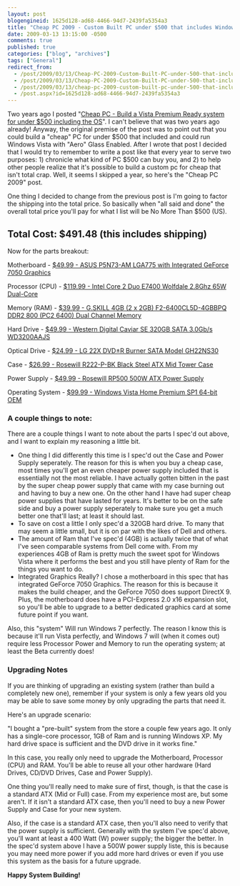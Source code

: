 ```yaml
---
layout: post
blogengineid: 1625d128-ad68-4466-94d7-2439fa5354a3
title: "Cheap PC 2009 - Custom Built PC under $500 that includes Windows Vista Home Premium"
date: 2009-03-13 13:15:00 -0500
comments: true
published: true
categories: ["blog", "archives"]
tags: ["General"]
redirect_from: 
  - /post/2009/03/13/Cheap-PC-2009-Custom-Built-PC-under-500-that-includes-Windows-Vista-Home-Premium.aspx
  - /post/2009/03/13/Cheap-PC-2009-Custom-Built-PC-under-500-that-includes-Windows-Vista-Home-Premium
  - /post/2009/03/13/cheap-pc-2009-custom-built-pc-under-500-that-includes-windows-vista-home-premium
  - /post.aspx?id=1625d128-ad68-4466-94d7-2439fa5354a3
---
```

<!-- more -->


Two years ago I posted &quot;<a href="/post.aspx?id=a0e03135-de80-4cdb-8b9e-f53c846f5189">Cheap PC - Build a Vista Premium Ready system for under $500 including the OS</a>&quot;. I can&#39;t believe that was two years ago already! Anyway, the original premise of the post was to point out that you could build a &quot;cheap&quot; PC for under $500 that included and could run Windows Vista with &quot;Aero&quot; Glass Enabled. After I wrote that post I decided that I would try to remember to write a post like that every year to serve two purposes: 1) chronicle what kind of PC $500 can buy you, and 2) to help other people realize that it&#39;s possible to build a custom pc for cheap that isn&#39;t total crap. Well, it seems I skipped a year, so here&#39;s the &quot;Cheap PC 2009&quot; post.

One thing I decided to change from the previous post is I&#39;m going to factor the shipping into the total price. So basically when &quot;all said and done&quot; the overall total price you&#39;ll pay for what I list will be No More Than $500 (US). 

## Total Cost: $491.48 (this includes shipping)

Now for the parts breakout: 

Motherboard - <a href="http://www.newegg.com/Product/Product.aspx?Item=N82E16813131338">$49.99 - ASUS P5N73-AM LGA775 with Integrated GeForce 7050 Graphics</a> 



Processor (CPU) - <a href="http://www.newegg.com/Product/Product.aspx?Item=N82E16819115206">$119.99 - Intel Core 2 Duo E7400 Wolfdale 2.8Ghz 65W Dual-Core</a> 



Memory (RAM) - <a href="http://www.newegg.com/Product/Product.aspx?Item=N82E16820231122">$39.99 - G.SKILL 4GB (2 x 2GB) F2-6400CL5D-4GBBPQ DDR2 800 (PC2 6400) Dual Channel Memory</a>



Hard Drive - <a href="http://www.newegg.com/Product/Product.aspx?Item=N82E16822136098">$49.99 - Western Digital Caviar SE 320GB SATA 3.0Gb/s WD3200AAJS </a>



Optical Drive - <a href="http://www.newegg.com/Product/Product.aspx?Item=N82E16827136152">$24.99 - LG 22X DVD&plusmn;R Burner SATA Model GH22NS30</a>



Case - <a href="http://www.newegg.com/Product/Product.aspx?Item=N82E16811147095">$26.99 - Rosewill R222-P-BK Black Steel ATX Mid Tower Case</a> 



Power Supply - <a href="http://www.newegg.com/Product/Product.aspx?Item=N82E16817182009">$49.99 - Rosewill RP500 500W ATX Power Supply</a>



Operating System - <a href="http://www.newegg.com/Product/Product.aspx?Item=N82E16832116488">$99.99 - Windows Vista Home Premium SP1 64-bit OEM</a>

<h3>A couple things to note:</h3>


There are a couple things I want to note about the parts I spec&#39;d out above, and I want to explain my reasoning a little bit.

<ul>
	<li>One thing I did differently this time is I spec&#39;d out the Case and Power Supply seperately. The reason for this is when you buy a cheap case, most times you&#39;ll get an even cheaper power supply included that is essentially not the most reliable. I have actually gotten bitten in the past by the super cheap power supply that came with my case burning out and having to buy a new one. On the other hand I have had super cheap power supplies that have lasted for years. It&#39;s better to be on the safe side and buy a power supply seperately to make sure you get a much better one that&#39;ll last; at least it should last.</li>
	<li>To save on cost a little I only spec&#39;d a 320GB hard drive. To many that may seem a little small, but it is on par with the likes of Dell and others.</li>
	<li>The amount of Ram that I&#39;ve spec&#39;d (4GB) is actually twice that of what I&#39;ve seen comparable systems from Dell come with. From my experiences 4GB of Ram is pretty much the sweet spot for Windows Vista where it performs the best and you still have plenty of Ram for the things you want to do. </li>
	<li>Integrated Graphics Really? I chose a motherboard in this spec that has integrated GeForce 7050 Graphics. The reason for this is because it makes the build cheaper, and the GeForce 7050 does support DirectX 9. Plus, the motherboard does have a PCI-Express 2.0 x16 expansion slot, so you&#39;ll be able to upgrade to a better dedicated graphics card at some future point if you want. </li>
</ul>


Also, this &quot;system&quot; Will run Windows 7 perfectly. The reason I know this is because it&#39;ll run Vista perfectly, and Windows 7 will (when it comes out) require less Processor Power and Memory to run the operating system; at least the Beta currently does!

<h3>Upgrading Notes </h3>


If you are thinking of upgrading an existing system (rather than build a completely new one), remember if your system is only a few years old you may be able to save some money by only upgrading the parts that need it.



Here&#39;s an upgrade scenario:



&quot;I bought a &quot;pre-built&quot; system from the store a couple few years ago. It only has a single-core processor, 1GB of Ram and is running Windows XP. My hard drive space is sufficient and the DVD drive in it works fine.&quot; 



In this case, you really only need to upgrade the Motherboard, Processor (CPU) and RAM. You&#39;ll be able to reuse all your other hardware (Hard Drives, CD/DVD Drives, Case and Power Supply).



One thing you&#39;ll really need to make sure of first, though, is that the case is a standard ATX (Mid or Full) case. From my experience most are, but some aren&#39;t. If it isn&#39;t a standard ATX case, then you&#39;ll need to buy a new Power Supply and Case for your new system.



Also, if the case is a standard ATX case, then you&#39;ll also need to verify that the power supply is sufficient. Generally with the system I&#39;ve spec&#39;d above, you&#39;ll want at least a 400 Watt (W) power supply; the bigger the better. In the spec&#39;d system above I have a 500W power supply liste, this is because you may need more power if you add more hard drives or even if you use this system as the basis for a future upgrade.



**Happy System Building!**


